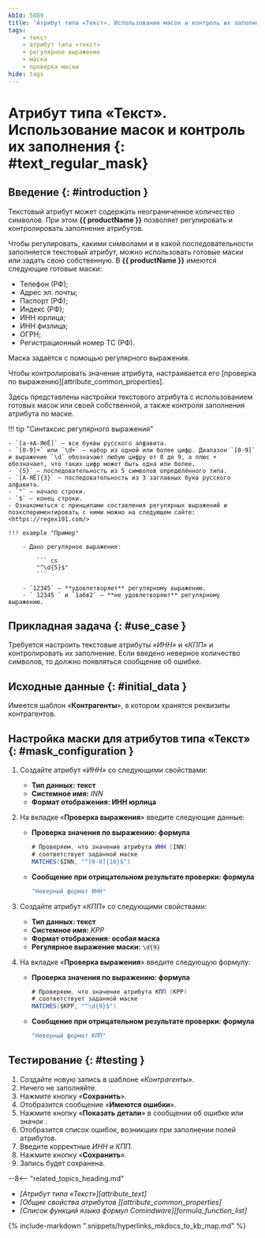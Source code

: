 ```yaml
---
kbId: 5089
title: 'Атрибут типа «Текст». Использование масок и контроль их заполнения'
tags:
    - текст
    - атрибут типа «текст»
    - регулярное выражение
    - маска
    - проверка маски
hide: tags
---
```


# Атрибут типа «Текст». Использование масок и контроль их заполнения {: #text_regular_mask}

## Введение {: #introduction }

Текстовый атрибут может содержать неограниченное количество символов. При этом **{{ productName }}** позволяет регулировать и контролировать заполнение атрибутов.

Чтобы регулировать, какими символами и в какой последовательности заполняется текстовый атрибут, можно использовать готовые маски или задать свою собственную. В **{{ productName }}** имеются следующие готовые маски:

- Телефон (РФ);
- Адрес эл. почты;
- Паспорт (РФ);
- Индекс (РФ);
- ИНН юрлица;
- ИНН физлица;
- ОГРН;
- Регистрационный номер ТС (РФ).

Маска задаётся с помощью регулярного выражения.

Чтобы контролировать значение атрибута, настраивается его [проверка по выражению][attribute_common_properties].

Здесь представлены настройки текстового атрибута с использованием готовых масок или своей собственной, а также контроля заполнения атрибута по маске.

!!! tip "Синтаксис регулярного выражения"

    - `[а-яА-ЯёЁ]` — все буквы русского алфавита.
    - `[0-9]+` или `\d+` — набор из одной или более цифр. Диапазон `[0-9]` и выражение `\d` обозначают любую цифру от 0 до 9, а плюс + обозначает, что таких цифр может быть одна или более.
    - `{5}` — последовательность из 5 символов определённого типа.
    - `[А-ЯЁ]{3}` — последовательность из 3 заглавных букв русского алфавита.
    - `^` — начало строки.
    - `$` — конец строки.
    - Ознакомиться с принципами составления регулярных выражений и поэкспериментировать с ними можно на следующем сайте: <https://regex101.com/>

    !!! example "Пример"

        - Дано регулярное выражение:

            ``` cs
            "^\d{5}$"
            ```

        - `12345` — **удовлетворяет** регулярному выражению.
        - ` 12345 ` и `1абв2` — **не удовлетворяют** регулярному выражению.

## Прикладная задача {: #use_case }

Требуется настроить текстовые атрибуты _«ИНН»_ и _«КПП»_ и контролировать их заполнение. Если введено неверное количество символов, то должно появляться сообщение об ошибке.

## Исходные данные {: #initial_data }

Имеется шаблон «**Контрагенты**», в котором хранятся реквизиты контрагентов.

## Настройка маски для атрибутов типа «Текст» {: #mask_configuration }

1. Создайте атрибут _«ИНН»_ со следующими свойствами:

    - **Тип данных: текст**
    - **Системное имя:** _INN_
    - **Формат отображения: ИНН юрлица**

2. На вкладке «**Проверка выражения**» введите следующие данные:

    - **Проверка значения по выражению: формула**

        ``` cs
        # Проверяем, что значение атрибута ИНН (INN)
        # соответствует заданной маске
        MATCHES($INN, "^[0-9]{10}$")
        ```

    - **Сообщение при отрицательном результате проверки: формула**

        ``` cs
        "Неверный формат ИНН"
        ```

3. Создайте атрибут _«КПП»_ со следующими свойствами:

    - **Тип данных: текст**
    - **Системное имя:** _KPP_
    - **Формат отображения: особая маска**
    - **Регулярное выражение маски:** `\d{9}`

4. На вкладке «**Проверка выражения**» введите следующую формулу:

    - **Проверка значения по выражению: формула**

        ``` cs
        # Проверяем, что значение атрибута КПП (KPP)
        # соответствует заданной маске
        MATCHES($KPP, "^\d{9}$")
        ```

    - **Сообщение при отрицательном результате проверки: формула**

        ``` cs
        "Неверный формат КПП"
        ```

## Тестирование {: #testing }

1. Создайте новую запись в шаблоне _«Контрагенты»_.
2. Ничего не заполняйте.
3. Нажмите кнопку «**Сохранить**».
4. Отобразится сообщение «**Имеются ошибки**».
5. Нажмите кнопку «**Показать детали**» в сообщении об ошибке или значок <i class="fa-light  fa-exclamation-triangle"></i>.
6. Отобразится список ошибок, возникших при заполнении полей атрибутов.
7. Введите корректные _ИНН_ и _КПП_.
8. Нажмите кнопку «**Сохранить**».
9. Запись будет сохранена.

<div class="relatedTopics" markdown="block">

--8<-- "related_topics_heading.md"

- _[Атрибут типа «Текст»][attribute_text]_
- _[Общие свойства атрибутов ][attribute_common_properties]_
- _[Список функций языка формул Comindware][formula_function_list]_

</div>

{% include-markdown ".snippets/hyperlinks_mkdocs_to_kb_map.md" %}
